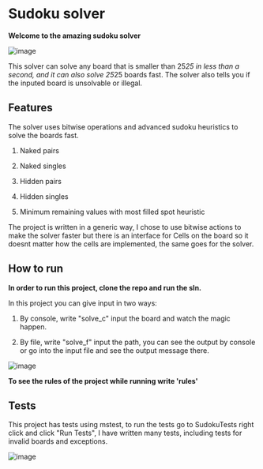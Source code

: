 # Sudoku solver
**Welcome to the amazing sudoku solver**

![image](https://github.com/user-attachments/assets/0f0ae0fa-c6be-4623-b62f-25f67c8e4e57)

This solver can solve any board that is smaller than 25*25 in less than a second, and it can also solve 25*25 boards fast.
The solver also tells you if the inputed board is unsolvable or illegal.

## Features
The solver uses bitwise operations and advanced sudoku heuristics to solve the boards fast.

1. Naked pairs

2. Naked singles

3. Hidden pairs

4. Hidden singles

5. Minimum remaining values with most filled spot heuristic

The project is written in a generic way, I chose to use bitwise actions to make the solver faster but there is an interface for Cells on the board so it doesnt matter how the cells are implemented, the same goes for the solver.

## How to run

**In order to run this project, clone the repo and run the sln.**

In this project you can give input in two ways:

1. By console, write "solve_c" input the board and watch the magic happen.
   
3. By file, write "solve_f" input the path, you can see the output by console or go into the input file and see the output message there.

![image](https://github.com/user-attachments/assets/8b02f032-dbf1-4d0b-b6c0-acd2bd0f2017)


**To see the rules of the project while running write 'rules'**
## Tests
This project has tests using mstest, to run the tests go to SudokuTests right click and click "Run Tests", I have written many tests, including tests for invalid boards and exceptions.

![image](https://github.com/user-attachments/assets/e5977062-442b-4d6d-a726-1df6a7d11755)
